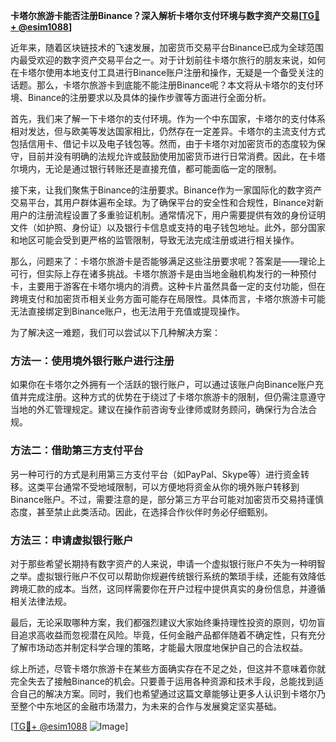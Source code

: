 **卡塔尔旅游卡能否注册Binance？深入解析卡塔尔支付环境与数字资产交易[[TG💪+ @esim1088](https://t.me/s/esim1088)]**

近年来，随着区块链技术的飞速发展，加密货币交易平台Binance已成为全球范围内最受欢迎的数字资产交易平台之一。对于计划前往卡塔尔旅行的朋友来说，如何在卡塔尔使用本地支付工具进行Binance账户注册和操作，无疑是一个备受关注的话题。那么，卡塔尔旅游卡到底能不能注册Binance呢？本文将从卡塔尔的支付环境、Binance的注册要求以及具体的操作步骤等方面进行全面分析。

首先，我们来了解一下卡塔尔的支付环境。作为一个中东国家，卡塔尔的支付体系相对发达，但与欧美等发达国家相比，仍然存在一定差异。卡塔尔的主流支付方式包括信用卡、借记卡以及电子钱包等。然而，由于卡塔尔对加密货币的态度较为保守，目前并没有明确的法规允许或鼓励使用加密货币进行日常消费。因此，在卡塔尔境内，无论是通过银行转账还是直接充值，都可能面临一定的限制。

接下来，让我们聚焦于Binance的注册要求。Binance作为一家国际化的数字资产交易平台，其用户群体遍布全球。为了确保平台的安全性和合规性，Binance对新用户的注册流程设置了多重验证机制。通常情况下，用户需要提供有效的身份证明文件（如护照、身份证）以及银行卡信息或支持的电子钱包地址。此外，部分国家和地区可能会受到更严格的监管限制，导致无法完成注册或进行相关操作。

那么，问题来了：卡塔尔旅游卡是否能够满足这些注册要求呢？答案是——理论上可行，但实际上存在诸多挑战。卡塔尔旅游卡是由当地金融机构发行的一种预付卡，主要用于游客在卡塔尔境内的消费。这种卡片虽然具备一定的支付功能，但在跨境支付和加密货币相关业务方面可能存在局限性。具体而言，卡塔尔旅游卡可能无法直接绑定到Binance账户，也无法用于充值或提现操作。

为了解决这一难题，我们可以尝试以下几种解决方案：

### 方法一：使用境外银行账户进行注册

如果你在卡塔尔之外拥有一个活跃的银行账户，可以通过该账户向Binance账户充值并完成注册。这种方式的优势在于绕过了卡塔尔旅游卡的限制，但仍需注意遵守当地的外汇管理规定。建议在操作前咨询专业律师或财务顾问，确保行为合法合规。

### 方法二：借助第三方支付平台

另一种可行的方式是利用第三方支付平台（如PayPal、Skype等）进行资金转移。这类平台通常不受地域限制，可以方便地将资金从你的境外账户转移到Binance账户。不过，需要注意的是，部分第三方平台可能对加密货币交易持谨慎态度，甚至禁止此类活动。因此，在选择合作伙伴时务必仔细甄别。

### 方法三：申请虚拟银行账户

对于那些希望长期持有数字资产的人来说，申请一个虚拟银行账户不失为一种明智之举。虚拟银行账户不仅可以帮助你规避传统银行系统的繁琐手续，还能有效降低跨境汇款的成本。当然，这同样需要你在开户过程中提供真实的身份信息，并遵循相关法律法规。

最后，无论采取哪种方案，我们都强烈建议大家始终秉持理性投资的原则，切勿盲目追求高收益而忽视潜在风险。毕竟，任何金融产品都伴随着不确定性，只有充分了解市场动态并制定科学合理的策略，才能最大限度地保护自己的合法权益。

综上所述，尽管卡塔尔旅游卡在某些方面确实存在不足之处，但这并不意味着你就完全失去了接触Binance的机会。只要善于运用各种资源和技术手段，总能找到适合自己的解决方案。同时，我们也希望通过这篇文章能够让更多人认识到卡塔尔乃至整个中东地区的金融市场潜力，为未来的合作与发展奠定坚实基础。

[[TG💪+ @esim1088](https://t.me/s/esim1088) ![Image](https://i.postimg.cc/4NQfJmqS/Snipaste-2025-05-13-00-14-12.png)]